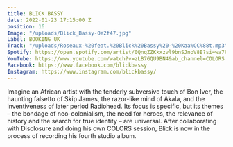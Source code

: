 ```yaml
---
title: BLICK BASSY
date: 2022-01-23 17:15:00 Z
position: 16
Image: "/uploads/Blick_Bassy-0e2f47.jpg"
Label: BOOKING UK
Track: "/uploads/Roseaux-%20feat.%20Blick%20Bassy%20-%20Kaa%CC%88t.mp3"
Spotify: https://open.spotify.com/artist/0QnqZZKkxzvl9bnSJnoV8E?si=wa7PgQ7vQSS9RaPWN9rZ0A
YouTube: https://www.youtube.com/watch?v=zLB7GQU9BN4&ab_channel=COLORS
Facebook: https://www.facebook.com/blickbassy
Instagram: https://www.instagram.com/blickbassy/
---
```


Imagine an African artist with the tenderly subversive touch of Bon Iver, the haunting falsetto of Skip James, the razor-like mind of Akala, and the inventiveness of later period Radiohead. Its focus is specific, but its themes – the bondage of neo-colonialism, the need for heroes, the relevance of history and the search for true identity – are universal. After collaborating with Disclosure and doing his own COLORS session, Blick is now in the process of recording his fourth studio album.